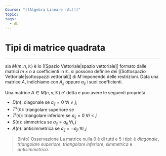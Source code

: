 ```yaml
---
Course: "[[Algebra Lineare (AL)]]"
topic: 
tags:
  - AL
---
```


# Tipi di matrice quadrata
---
sia  $M(m, n, \mathbb{K})$ è lo [[Spazio Vettoriale|spazio vettoriale]] formato dalle matrici $m \times n$ a coefficienti in $\mathbb{K}$. 
si possono definire dei [[Sottospazio Vettoriale|sottospazzi vettoriali]] di $M$ imponendo delle restrizioni.
Data una matrice $A$, indichiamo con $A_{ij}$ oppure $a_{ij}$ i suoi coefficienti. 


Una matrice $A\in M(n,n,\mathbb{K})$ e' detta e puo avere le seguenti proprietà

- $D(n) :$ diagonale se $a_{ij} = 0 \ \forall i \not= j$;
- $T^s(n):$ triangolare superiore se
- $T^i (n):$ triangolare inferiore se $a_{ij} = 0\ \forall i < j$
- $S(n):$  simmetrica se $a_{ij} = a_{ji} \ \forall i, j$
- $A(n):$  antisimmetrica se $a_{ij} = −a_{ji}\ \forall i, j$
  
  
>[!info]  Osservazione
> La matrice nulla 0 è di tutti e 5 i tipi: è _diagonale_, _triangolare superiore_, _triangolare inferiore_, _simmetrica_ e _antisimmetrica_.
